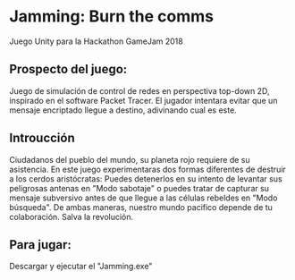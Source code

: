 # Jamming: Burn the comms
Juego Unity para la Hackathon GameJam 2018

## Prospecto del juego:
Juego de simulación de control de redes en perspectiva top-down 2D, inspirado en el software Packet Tracer. El jugador intentara evitar que un mensaje encriptado llegue a destino, adivinando cual es este.

## Introucción
Ciudadanos del pueblo del mundo, su planeta rojo requiere de su asistencia. En este juego experimentaras dos formas diferentes de destruir a los cerdos aristócratas: Puedes detenerlos en su intento de levantar sus peligrosas antenas en "Modo sabotaje" o puedes tratar de capturar su mensaje subversivo antes de que llegue a las células rebeldes en "Modo búsqueda". De ambas maneras, nuestro mundo pacifico depende de tu colaboración. Salva la revolución.

## Para jugar:
Descargar y ejecutar el "Jamming.exe"
